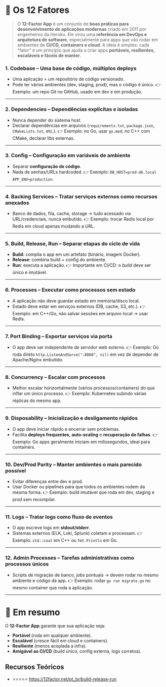 # 🔑 Os 12 Fatores

> O **12-Factor App** é um conjunto de **boas práticas para desenvolvimento de aplicações modernas** criado em 2011 por engenheiros da Heroku. Ele virou uma **referência em DevOps e arquitetura de software**, especialmente para apps que vão rodar em ambientes de **CI/CD, containers e cloud**. A ideia é simples: cada "fator" é um princípio que ajuda a criar apps **portáveis, resilientes, escaláveis e fáceis de manter**.

### 1. **Codebase** – Uma base de código, múltiplos deploys

* Uma aplicação = um repositório de código versionado.
* Pode ter vários ambientes (dev, staging, prod), mas o código é único.
  👉 Exemplo: um repo Git no GitHub, usado em dev e em produção.

---

### 2. **Dependencies** – Dependências explícitas e isoladas

* Nunca depender do sistema host.
* Declarar dependências em arquivos (`requirements.txt`, `package.json`, `CMakeLists.txt`, etc.).
  👉 Exemplo: no Go, usar `go.mod`; no C++ com CMake, declarar libs externas.

---

### 3. **Config** – Configuração em variáveis de ambiente

* Separar **configuração de código**.
* Nada de senhas/URLs hardcoded.
  👉 Exemplo: `DB_HOST=prod-db.local APP_ENV=production`.

---

### 4. **Backing Services** – Tratar serviços externos como recursos anexados

* Banco de dados, fila, cache, storage → tudo acessado via URL/credenciais, nunca embutido.
  👉 Exemplo: trocar Redis local por Redis em cloud apenas mudando a URL.

---

### 5. **Build, Release, Run** – Separar etapas do ciclo de vida

* **Build**: compila o app em um artefato (binário, imagem Docker).
* **Release**: combina build + config do ambiente.
* **Run**: executa a aplicação.
  👉 Importante em CI/CD: o *build* deve ser único e imutável.

---

### 6. **Processes** – Executar como processos sem estado

* A aplicação não deve guardar estado em memória/disco local.
* Estado deve estar em serviços externos (DB, cache, S3, etc.).
  👉 Exemplo: em C++/Go, não salvar sessões em arquivo local → usar Redis.

---

### 7. **Port Binding** – Exportar serviços via porta

* O app deve ser independente de servidor web externo.
  👉 Exemplo: Go roda direto `http.ListenAndServe(":8080", nil)` em vez de depender de Apache/Nginx embutido.

---

### 8. **Concurrency** – Escalar com processos

* Melhor escalar horizontalmente (vários processos/containers) do que inflar um único processo.
  👉 Exemplo: Kubernetes subindo várias réplicas do mesmo app.

---

### 9. **Disposability** – Inicialização e desligamento rápidos

* O app deve iniciar rápido e encerrar sem problemas.
* Facilita **deploys frequentes**, **auto-scaling** e **recuperação de falhas**.
  👉 Exemplo: Go apps geralmente iniciam em milissegundos, ideal para containers.

---

### 10. **Dev/Prod Parity** – Manter ambientes o mais parecido possível

* Evitar diferenças entre dev e prod.
* Usar Docker ou pipelines para que todos os ambientes rodem da mesma forma.
  👉 Exemplo: build imutável que roda em dev, staging e prod sem recompilar.

---

### 11. **Logs** – Tratar logs como fluxo de eventos

* O app escreve logs em **stdout/stderr**.
* Sistemas externos (ELK, Loki, Splunk) coletam e processam.
  👉 Exemplo: `std::cout` em C++ ou `fmt.Println` em Go.

---

### 12. **Admin Processes** – Tarefas administrativas como processos únicos

* Scripts de migração de banco, jobs pontuais → devem rodar no mesmo ambiente e código da app.
  👉 Exemplo: rodar `go run migrate.go` no mesmo container que roda a aplicação.

---

# 📌 Em resumo

O **12-Factor App** garante que sua aplicação seja:

* **Portável** (roda em qualquer ambiente).
* **Escalável** (cresce fácil em cloud e containers).
* **Resiliente** (menos acoplada a infra).
* **Amigável ao CI/CD** (build único, config externa, logs corretos).

## Recursos Teóricos
* ⭐⭐⭐⭐⭐ https://12factor.net/pt_br/build-release-run